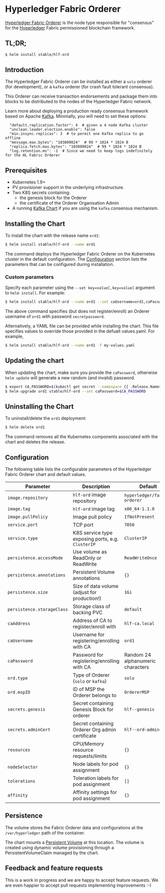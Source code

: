# Hyperledger Fabric Orderer

[Hyperledger Fabric Orderer](http://hyperledger-fabric.readthedocs.io/) is the node type responsible for "consensus" for the [Hyperledger](https://www.hyperledger.org/) Fabric permissioned blockchain framework.

## TL;DR;

```bash
$ helm install stable/hlf-ord
```

## Introduction

The Hyperledger Fabric Orderer can be installed as either a `solo` orderer (for development), or a `kafka` orderer (for crash fault tolerant consensus).

This Orderer can receive transaction endorsements and package them into blocks to be distributed to the nodes of the Hyperledger Fabric network.

Learn more about deploying a production ready consensus framework based on Apache [Kafka](https://hyperledger-fabric.readthedocs.io/en/release-1.1/kafka.html?highlight=orderer). Minimally, you will need to set these options:

```
  "default.replication.factor": 4  # given a 4 node Kafka cluster
  "unclean.leader.election.enable": false
  "min.insync.replicas": 3  # to permit one Kafka replica to go offline
  "message.max.bytes": "103809024"  # 99 * 1024 * 1024 B
  "replica.fetch.max.bytes": "103809024"  # 99 * 1024 * 1024 B
  "log.retention.ms": -1  # Since we need to keep logs indefinitely for the HL Fabric Orderer
```

## Prerequisites

- Kubernetes 1.9+
- PV provisioner support in the underlying infrastructure.
- Two K8S secrets containing:
    - the genesis block for the Orderer
    - the certificate of the Orderer Organisation Admin
- A running [Kafka Chart](https://github.com/helm/charts/tree/master/incubator/kafka) if you are using the `kafka` consensus mechanism.

## Installing the Chart

To install the chart with the release name `ord1`:

```bash
$ helm install stable/hlf-ord --name ord1
```

The command deploys the Hyperledger Fabric Orderer on the Kubernetes cluster in the default configuration. The [Configuration](#configuration) section lists the parameters that can be configured during installation.

### Custom parameters

Specify each parameter using the `--set key=value[,key=value]` argument to `helm install`. For example:

```bash
$ helm install stable/hlf-ord --name ord1 --set caUsername=ord1,caPassword=secretpassword
```

The above command specifies (but does not register/enroll) an Orderer username of `ord1` with password `secretpassword`.

Alternatively, a YAML file can be provided while installing the chart. This file specifies values to override those provided in the defualt values.yaml. For example,

```bash
$ helm install stable/hlf-ord --name ord1 -f my-values.yaml
```

## Updating the chart

When updating the chart, make sure you provide the `caPassword`, otherwise `helm update` will generate a new random (and invalid) password.

```bash
$ export CA_PASSWORD=$(kubectl get secret --namespace {{ .Release.Namespace }} ord1-hlf-ord -o jsonpath="{.data.CA_PASSWORD}" | base64 --decode; echo)
$ helm upgrade ord1 stable/hlf-ord --set caPassword=$CA_PASSWORD
```

## Uninstalling the Chart

To uninstall/delete the `ord1` deployment:

```bash
$ helm delete ord1
```

The command removes all the Kubernetes components associated with the chart and deletes the release.

## Configuration

The following table lists the configurable parameters of the Hyperledger Fabric Orderer chart and default values.

| Parameter                          | Description                                     | Default                                                    |
| ---------------------------------- | ------------------------------------------------ | ---------------------------------------------------------- |
| `image.repository`                 | `hlf-ord` image repository                       | `hyperledger/fabric-orderer`                                    |
| `image.tag`                        | `hlf-ord` image tag                              | `x86_64-1.1.0`                                             |
| `image.pullPolicy`                 | Image pull policy                                | `IfNotPresent`                                             |
| `service.port`                     | TCP port                                         | `7050`                                                     |
| `service.type`                     | K8S service type exposing ports, e.g. `ClusterIP`| `ClusterIP`                                                |
| `persistence.accessMode`           | Use volume as ReadOnly or ReadWrite              | `ReadWriteOnce`                                            |
| `persistence.annotations`          | Persistent Volume annotations                    | `{}`                                                       |
| `persistence.size`                 | Size of data volume (adjust for production!)     | `1Gi`                                                      |
| `persistence.storageClass`         | Storage class of backing PVC                     | `default`                                                  |
| `caAddress`                        | Address of CA to register/enroll with            | `hlf-ca.local`                                             |
| `caUsername`                       | Username for registering/enrolling with CA       | `ord1`                                                     |
| `caPassword`                       | Password for registering/enrolling with CA       | Random 24 alphanumeric characters                          |
| `ord.type`                         | Type of Orderer (`solo` or `kafka`)              | `solo`                                                     |
| `ord.mspID`                        | ID of MSP the Orderer belongs to                 | `OrdererMSP`                                               |
| `secrets.genesis`                  | Secret containing Genesis Block for orderer      | `hlf--genesis`                                             |
| `secrets.adminCert`                | Secret containing Orderer Org admin certificate  | `hlf--ord-admincert`                                       |
| `resources`                        | CPU/Memory resource requests/limits              | `{}`                                                       |
| `nodeSelector`                     | Node labels for pod assignment                   | `{}`                                                       |
| `tolerations`                      | Toleration labels for pod assignment             | `[]`                                                       |
| `affinity`                         | Affinity settings for pod assignment             | `{}`                                                       |

## Persistence

The volume stores the Fabric Orderer data and configurations at the `/var/hyperledger` path of the container.

The chart mounts a [Persistent Volume](http://kubernetes.io/docs/user-guide/persistent-volumes/) at this location. The volume is created using dynamic volume provisioning through a PersistentVolumeClaim managed by the chart.

## Feedback and feature requests

This is a work in progress and we are happy to accept feature requests. We are even happier to accept pull requests implementing improvements :-)
